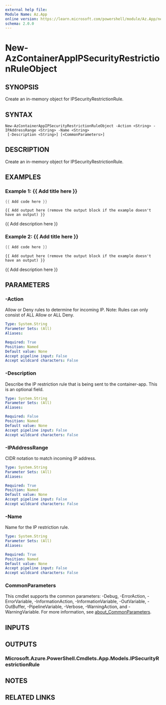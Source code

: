 ```yaml
---
external help file:
Module Name: Az.App
online version: https://learn.microsoft.com/powershell/module/Az.App/new-azcontainerappipsecurityrestrictionruleobject
schema: 2.0.0
---
```


# New-AzContainerAppIPSecurityRestrictionRuleObject

## SYNOPSIS
Create an in-memory object for IPSecurityRestrictionRule.

## SYNTAX

```
New-AzContainerAppIPSecurityRestrictionRuleObject -Action <String> -IPAddressRange <String> -Name <String>
 [-Description <String>] [<CommonParameters>]
```

## DESCRIPTION
Create an in-memory object for IPSecurityRestrictionRule.

## EXAMPLES

### Example 1: {{ Add title here }}
```powershell
{{ Add code here }}
```

```output
{{ Add output here (remove the output block if the example doesn't have an output) }}
```

{{ Add description here }}

### Example 2: {{ Add title here }}
```powershell
{{ Add code here }}
```

```output
{{ Add output here (remove the output block if the example doesn't have an output) }}
```

{{ Add description here }}

## PARAMETERS

### -Action
Allow or Deny rules to determine for incoming IP.
Note: Rules can only consist of ALL Allow or ALL Deny.

```yaml
Type: System.String
Parameter Sets: (All)
Aliases:

Required: True
Position: Named
Default value: None
Accept pipeline input: False
Accept wildcard characters: False
```

### -Description
Describe the IP restriction rule that is being sent to the container-app.
This is an optional field.

```yaml
Type: System.String
Parameter Sets: (All)
Aliases:

Required: False
Position: Named
Default value: None
Accept pipeline input: False
Accept wildcard characters: False
```

### -IPAddressRange
CIDR notation to match incoming IP address.

```yaml
Type: System.String
Parameter Sets: (All)
Aliases:

Required: True
Position: Named
Default value: None
Accept pipeline input: False
Accept wildcard characters: False
```

### -Name
Name for the IP restriction rule.

```yaml
Type: System.String
Parameter Sets: (All)
Aliases:

Required: True
Position: Named
Default value: None
Accept pipeline input: False
Accept wildcard characters: False
```

### CommonParameters
This cmdlet supports the common parameters: -Debug, -ErrorAction, -ErrorVariable, -InformationAction, -InformationVariable, -OutVariable, -OutBuffer, -PipelineVariable, -Verbose, -WarningAction, and -WarningVariable. For more information, see [about_CommonParameters](http://go.microsoft.com/fwlink/?LinkID=113216).

## INPUTS

## OUTPUTS

### Microsoft.Azure.PowerShell.Cmdlets.App.Models.IPSecurityRestrictionRule

## NOTES

## RELATED LINKS

